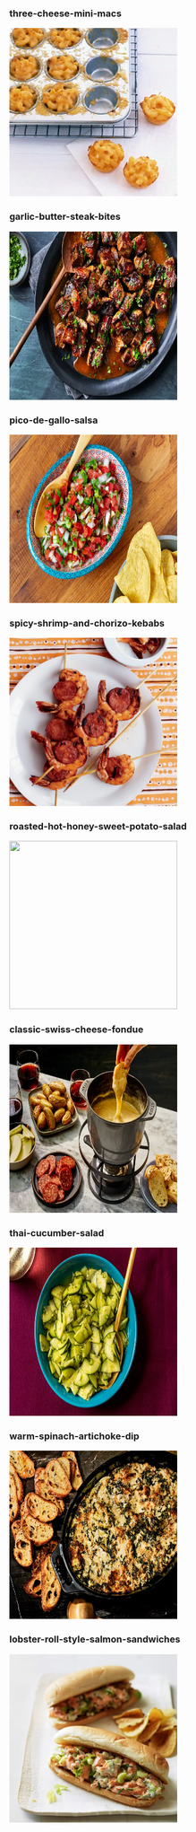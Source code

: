 ### three-cheese-mini-macs
<a href="https://www.foodandwine.com/recipes/three-cheese-mini-macs"><img src="images/HD-fw200712_r_threecheesemac-da35d69d1bc14140a3f577bf1062203d.jpg" width="300" height="300"></a>
### garlic-butter-steak-bites
<a href="https://www.foodandwine.com/recipes/garlic-butter-steak-bites"><img src="images/garlic-butter-steak-bites-FT-RECIPE0221-8dbce15a089d4fbeac3c6935507d2d4f.jpg" width="300" height="300"></a>
### pico-de-gallo-salsa
<a href="https://www.foodandwine.com/recipes/aspen-2004-pico-de-gallo-salsa"><img src="images/Pico-De-Gallo-Salsa-FT-RECIPE0123-24f792d3c48440fc9bfc82cead2f7725.webp" width="300" height="300"></a>
### spicy-shrimp-and-chorizo-kebabs
<a href="https://www.foodandwine.com/recipes/spicy-shrimp-and-chorizo-kebabs"><img src="images/fw200506_xl_shrimpchorizo-2000-0b86428bc3f140b69b8cf2de04dffd67.webp" width="300" height="300"></a>
### roasted-hot-honey-sweet-potato-salad
<a href="https://www.foodandwine.com/recipes/roasted-hot-honey-sweet-potato-salad"><img src="images/roasted-hot-honey-sweet-potato-salad.webp" width="300" height="300"></a>
### classic-swiss-cheese-fondue
<a href="https://www.foodandwine.com/recipes/classic-swiss-cheese-fondue"><img src="images/classic-swiss-cheese-fondue-FT-RECIPE0422-35e22a24bcb24899840568271197377b.webp" width="300" height="300"></a>
### thai-cucumber-salad
<a href="https://www.foodandwine.com/recipes/thai-cucumber-salad"><img src="images/Thai-Cucumber-Salad-FT-RECIPE1222-429cdf6816f44893b4ecf95fbe764601.webp" width="300" height="300"></a>
### warm-spinach-artichoke-dip
<a href="https://www.foodandwine.com/recipes/warm-spinach-artichoke-dip"><img src="images/warm-spinach-artichoke-dip-FT-RECIPE1219-1386f6ea2bbe4a508413371c55ba7f93.webp" width="300" height="300"></a>
### lobster-roll-style-salmon-sandwiches
<a href="https://www.foodandwine.com/recipes/lobster-roll-style-salmon-sandwiches"><img src="images\201212-xl-lobster-roll-style-salmon-sandwiches-2000-78048e9c8a254d09b054f96f1c5bb787.jpg" width="300" height="300"></a>
